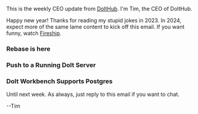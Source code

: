 This is the weekly CEO update from [DoltHub](https://www.dolthub.com/). I'm Tim, the CEO of DoltHub. 

Happy new year! Thanks for reading my stupid jokes in 2023. In 2024, expect more of the same lame content to kick off this email. If you want funny, watch [Fireship](https://www.youtube.com/watch?v=jb2AvF8XzII&t=128s).

### Rebase is here



### Push to a Running Dolt Server



### Dolt Workbench Supports Postgres



Until next week. As always, just reply to this email if you want to chat.

--Tim